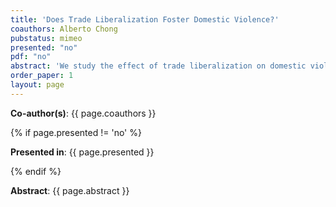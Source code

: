 ```yaml
---
title: 'Does Trade Liberalization Foster Domestic Violence?'
coauthors: Alberto Chong
pubstatus: mimeo
presented: "no"
pdf: "no"
abstract: 'We study the effect of trade liberalization on domestic violence in Peru. We exploit the pre-2007-reform industrial composition of male and female employment by sector in par with tariff changes to compute two measures: male and female exposure to tariff cuts. We find that, between 2004 and 2011, physical violence increased in 20 percentage points in districts that experienced an average change in male exposure, relatively to other districts. This impact was driven by the uneducated women (i.e. those with a low level of bargaining power). However, violence also increased among the educated women, but to a lesser extent. We then show that the labor market is the main link between trade liberalization and domestic violence: according to previous theoretical and empirical evidence, decreasing the wage and employment gender gap can reduce violence against women. Nonetheless, this effect is conditional on the level of bargaining power a woman has: when she has a high level of bargaining power (e.g. more education), closing these gaps may reduce violence, whereas when she has a low level of bargaining power (e.g. less education), it may increase violence. Moreover, negative (positive) income shocks generated by labor markets developments may increase (decrease) stress levels within households, and thereby, violence. We find suggestive empirical evidence that supports these predictions.'
order_paper: 1
layout: page
---
```

<p><b>Co-author(s)</b>: {{ page.coauthors }} </p>

{% if page.presented != 'no' %}
<p><b>Presented in</b>: {{ page.presented }} </p>
{% endif %}

<div class ="text"><p><b>Abstract</b>: {{ page.abstract }} </p></div>
